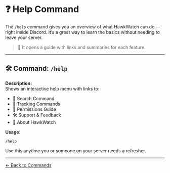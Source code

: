 # ❓ Help Command

The `/help` command gives you an overview of what HawkWatch can do — right inside Discord. It’s a great way to learn the basics without needing to leave your server.

> 🧭 It opens a guide with links and summaries for each feature.

---

## 🛠️ Command: `/help`

**Description:**  
Shows an interactive help menu with links to:

- 🔎 Search Command
- 📡 Tracking Commands
- 🔐 Permissions Guide
- 🛠️ Support & Feedback
- 🦅 About HawkWatch

**Usage:**
```plaintext
/help
```

Use this anytime you or someone on your server needs a refresher.

---

[← Back to Commands](index.md)
